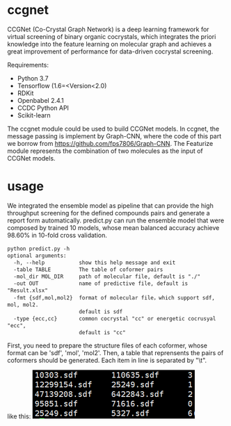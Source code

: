 # ccgnet
CCGNet (Co-Crystal Graph Network) is a deep learning framework for virtual screening of binary organic cocrystals, which integrates the priori knowledge into the feature learning on molecular graph and achieves a great improvement of performance for data-driven cocrystal screening.

Requirements:
* Python 3.7
* Tensorflow (1.6=<Version<2.0)
* RDKit
* Openbabel 2.4.1
* CCDC Python API
* Scikit-learn

The ccgnet module could be used to build CCGNet models. In ccgnet, the message passing is implement by Graph-CNN, where the code of this part we borrow from https://github.com/fps7806/Graph-CNN. The Featurize module represents the combination of two molecules as the input of CCGNet models.
# usage
We integrated the ensemble model as pipeline that can provide the high throughput screening for the defined compounds pairs and generate a report form automatically. 
predict.py can run the ensemble model that were composed by trained 10 models, whose mean balanced accuracy achieve 98.60% in 10-fold cross validation.
~~~
python predict.py -h
optional arguments:
  -h, --help           show this help message and exit
  -table TABLE         The table of coformer pairs
  -mol_dir MOL_DIR     path of molecular file, default is "./"
  -out OUT             name of predictive file, default is "Result.xlsx"
  -fmt {sdf,mol,mol2}  format of molecular file，which support sdf, mol, mol2.
                       default is sdf
  -type {ecc,cc}       common cocrystal "cc" or energetic cocrusyal "ecc",
                       default is "cc"
~~~
First, you need to prepare the structure files of each coformer, whose format can be 'sdf', 'mol', 'mol2'.
Then, a table that reprensents the pairs of coformers should be generated. Each item in line is separated by "\t".

like this:
![image](https://github.com/Saoge123/ccgnet/blob/main/img/table-example.png)

